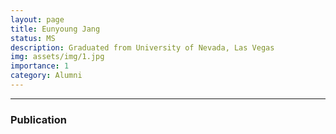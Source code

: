 ```yaml
---
layout: page
title: Eunyoung Jang
status: MS
description: Graduated from University of Nevada, Las Vegas
img: assets/img/1.jpg
importance: 1
category: Alumni
---
```


_ _ _

### Publication

<!-- + -->
